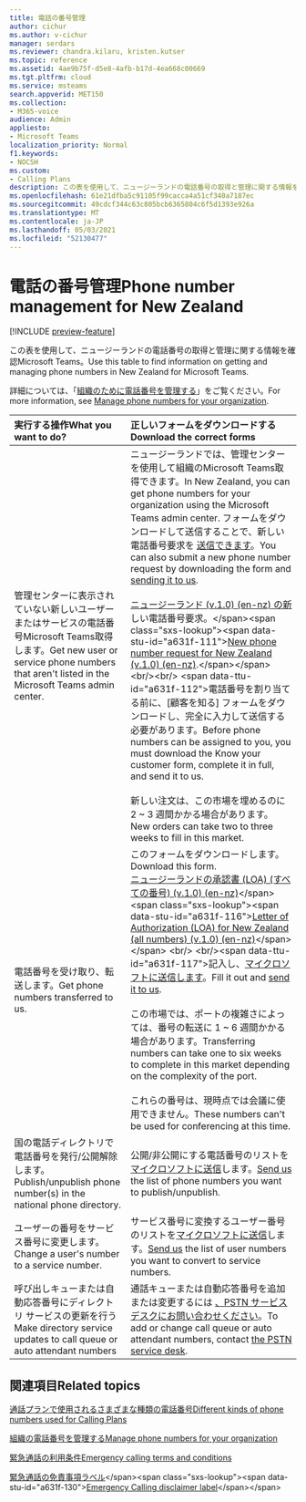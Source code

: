 ```yaml
---
title: 電話の番号管理
author: cichur
ms.author: v-cichur
manager: serdars
ms.reviewer: chandra.kilaru, kristen.kutser
ms.topic: reference
ms.assetid: 4ae9b75f-d5e8-4afb-b17d-4ea668c00669
ms.tgt.pltfrm: cloud
ms.service: msteams
search.appverid: MET150
ms.collection:
- M365-voice
audience: Admin
appliesto:
- Microsoft Teams
localization_priority: Normal
f1.keywords:
- NOCSH
ms.custom:
- Calling Plans
description: この表を使用して、ニュージーランドの電話番号の取得と管理に関する情報を確認Microsoft Teams。
ms.openlocfilehash: 61e21dfba5c91105f99cacca4a51cf340a7187ec
ms.sourcegitcommit: 49cdcf344c63c805bcb6365804c6f5d1393e926a
ms.translationtype: MT
ms.contentlocale: ja-JP
ms.lasthandoff: 05/03/2021
ms.locfileid: "52130477"
---
```

# <a name="phone-number-management-for-new-zealand"></a><span data-ttu-id="a631f-103">電話の番号管理</span><span class="sxs-lookup"><span data-stu-id="a631f-103">Phone number management for New Zealand</span></span>

[!INCLUDE [preview-feature](../includes/preview-feature.md)]

<span data-ttu-id="a631f-104">この表を使用して、ニュージーランドの電話番号の取得と管理に関する情報を確認Microsoft Teams。</span><span class="sxs-lookup"><span data-stu-id="a631f-104">Use this table to find information on getting and managing phone numbers in New Zealand for Microsoft Teams.</span></span>
  
<span data-ttu-id="a631f-105">詳細については、「[組織のために電話番号を管理する](manage-phone-numbers-for-your-organization.md)」をご覧ください。</span><span class="sxs-lookup"><span data-stu-id="a631f-105">For more information, see [Manage phone numbers for your organization](manage-phone-numbers-for-your-organization.md).</span></span>
  
|<span data-ttu-id="a631f-106">**実行する操作**</span><span class="sxs-lookup"><span data-stu-id="a631f-106">**What you want to do?**</span></span>|<span data-ttu-id="a631f-107">**正しいフォームをダウンロードする**</span><span class="sxs-lookup"><span data-stu-id="a631f-107">**Download the correct forms**</span></span>|
|:-----|:-----|
|<span data-ttu-id="a631f-108">管理センターに表示されていない新しいユーザーまたはサービスの電話番号Microsoft Teams取得します。</span><span class="sxs-lookup"><span data-stu-id="a631f-108">Get new user or service phone numbers that aren't listed in the Microsoft Teams admin center.</span></span>|<span data-ttu-id="a631f-109">ニュージーランドでは、管理センターを使用して組織のMicrosoft Teams取得できます。</span><span class="sxs-lookup"><span data-stu-id="a631f-109">In New Zealand, you can get phone numbers for your organization using the Microsoft Teams admin center.</span></span> <span data-ttu-id="a631f-110">フォームをダウンロードして送信することで、新しい電話番号要求を [送信できます](mailto:ptneu@microsoft.com)。</span><span class="sxs-lookup"><span data-stu-id="a631f-110">You can also submit a new phone number request by downloading the form and [sending it to us](mailto:ptneu@microsoft.com).</span></span><br/><br/><span data-ttu-id="a631f-111">[ニュージーランド (v.1.0) (en-nz) の新](https://github.com/MicrosoftDocs/OfficeDocs-SkypeForBusiness/blob/live/Teams/downloads/new-number-request-forms/new-phone-number-request-for-the-united-states-(v.5.0)-(en-us).pdf?raw=true)しい電話番号要求。</span><span class="sxs-lookup"><span data-stu-id="a631f-111">[New phone number request for New Zealand (v.1.0) (en-nz)](https://github.com/MicrosoftDocs/OfficeDocs-SkypeForBusiness/blob/live/Teams/downloads/new-number-request-forms/new-phone-number-request-for-the-united-states-(v.5.0)-(en-us).pdf?raw=true).</span></span> <br/><br/> <span data-ttu-id="a631f-112">電話番号を割り当てる前に、[顧客を知る] フォームをダウンロードし、完全に入力して送信する必要があります。</span><span class="sxs-lookup"><span data-stu-id="a631f-112">Before phone numbers can be assigned to you, you must download the Know your customer form, complete it in full, and send it to us.</span></span><br/><br/><span data-ttu-id="a631f-113">新しい注文は、この市場を埋めるのに 2 ~ 3 週間かかる場合があります。</span><span class="sxs-lookup"><span data-stu-id="a631f-113">New orders can take two to three weeks to fill in this market.</span></span>  |
|<span data-ttu-id="a631f-114">電話番号を受け取り、転送します。</span><span class="sxs-lookup"><span data-stu-id="a631f-114">Get phone numbers transferred to us.</span></span>  <br/> | <span data-ttu-id="a631f-115">このフォームをダウンロードします。</span><span class="sxs-lookup"><span data-stu-id="a631f-115">Download this form.</span></span> <br/><span data-ttu-id="a631f-116">[ニュージーランドの承認書 (LOA) (すべての番号) (v.1.0) (en-nz)](https://download.microsoft.com/download/e/6/7/e67f46ef-e1cd-4e70-a5cc-f53fd74285aa/letter-of-authorization-(loa)-for-new-zealand-(all-numbers)-(v1.0)-(en-nz).pdf)</span><span class="sxs-lookup"><span data-stu-id="a631f-116">[Letter of Authorization (LOA) for New Zealand (all numbers) (v.1.0) (en-nz)](https://download.microsoft.com/download/e/6/7/e67f46ef-e1cd-4e70-a5cc-f53fd74285aa/letter-of-authorization-(loa)-for-new-zealand-(all-numbers)-(v1.0)-(en-nz).pdf)</span></span> <br/> <br/><span data-ttu-id="a631f-117">記入し、[マイクロソフトに送信します](mailto:ptneu@microsoft.com)。</span><span class="sxs-lookup"><span data-stu-id="a631f-117">Fill it out and [send it to us](mailto:ptneu@microsoft.com).</span></span> <br/><br><span data-ttu-id="a631f-118">この市場では、ポートの複雑さによっては、番号の転送に 1 ~ 6 週間かかる場合があります。</span><span class="sxs-lookup"><span data-stu-id="a631f-118">Transferring numbers can take one to six weeks to complete in this market depending on the complexity of the port.</span></span><br/><br/><span data-ttu-id="a631f-119">これらの番号は、現時点では会議に使用できません。</span><span class="sxs-lookup"><span data-stu-id="a631f-119">These numbers can't be used for conferencing at this time.</span></span>  |
|<span data-ttu-id="a631f-120">国の電話ディレクトリで電話番号を発行/公開解除します。</span><span class="sxs-lookup"><span data-stu-id="a631f-120">Publish/unpublish phone number(s) in the national phone directory.</span></span>  <br/> |<span data-ttu-id="a631f-121">公開/非公開にする電話番号のリストを[マイクロソフトに送信](mailto:ptneu@microsoft.com)します。</span><span class="sxs-lookup"><span data-stu-id="a631f-121">[Send us](mailto:ptneu@microsoft.com) the list of phone numbers you want to publish/unpublish.</span></span> <br/> |
|<span data-ttu-id="a631f-122">ユーザーの番号をサービス番号に変更します。</span><span class="sxs-lookup"><span data-stu-id="a631f-122">Change a user's number to a service number.</span></span>  <br/> |<span data-ttu-id="a631f-123">サービス番号に変換するユーザー番号のリストを[マイクロソフトに送信](mailto:ptneu@microsoft.com)します。</span><span class="sxs-lookup"><span data-stu-id="a631f-123">[Send us](mailto:ptneu@microsoft.com) the list of user numbers you want to convert to service numbers.</span></span> <br/> |
|<span data-ttu-id="a631f-124">呼び出しキューまたは自動応答番号にディレクトリ サービスの更新を行う</span><span class="sxs-lookup"><span data-stu-id="a631f-124">Make directory service updates to call queue or auto attendant numbers</span></span>|<span data-ttu-id="a631f-125">通話キューまたは自動応答番号を追加または変更するには [、PSTN サービス デスクにお問い合わせください](contact-pstn-service-desk.md)。</span><span class="sxs-lookup"><span data-stu-id="a631f-125">To add or change call queue or auto attendant numbers, contact [the PSTN service desk](contact-pstn-service-desk.md).</span></span>|

## <a name="related-topics"></a><span data-ttu-id="a631f-126">関連項目</span><span class="sxs-lookup"><span data-stu-id="a631f-126">Related topics</span></span>

[<span data-ttu-id="a631f-127">通話プランで使用されるさまざまな種類の電話番号</span><span class="sxs-lookup"><span data-stu-id="a631f-127">Different kinds of phone numbers used for Calling Plans</span></span>](../different-kinds-of-phone-numbers-used-for-calling-plans.md)

[<span data-ttu-id="a631f-128">組織の電話番号を管理する</span><span class="sxs-lookup"><span data-stu-id="a631f-128">Manage phone numbers for your organization</span></span>](manage-phone-numbers-for-your-organization.md)

[<span data-ttu-id="a631f-129">緊急通話の利用条件</span><span class="sxs-lookup"><span data-stu-id="a631f-129">Emergency calling terms and conditions</span></span>](../emergency-calling-terms-and-conditions.md)
  
<span data-ttu-id="a631f-130">[緊急通話の免責事項ラベル](https://download.microsoft.com/download/a/8/0/a807c43d-2177-4fe0-8732-86b3784ae6e5/emergency-calling-label-(en-us)-(v.1.0).zip)</span><span class="sxs-lookup"><span data-stu-id="a631f-130">[Emergency Calling disclaimer label](https://download.microsoft.com/download/a/8/0/a807c43d-2177-4fe0-8732-86b3784ae6e5/emergency-calling-label-(en-us)-(v.1.0).zip)</span></span>
